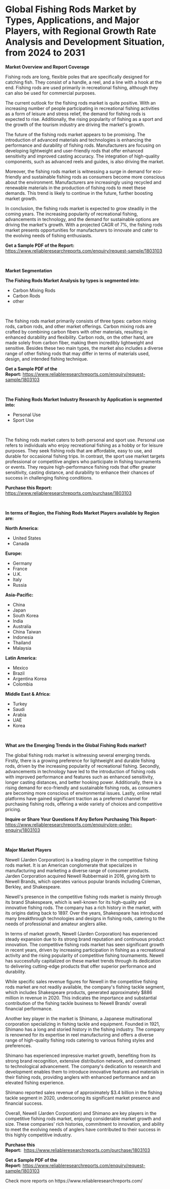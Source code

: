 <p><h1>Global Fishing Rods Market by Types, Applications, and Major Players, with Regional Growth Rate Analysis and Development Situation, from 2024 to 2031</h1></p><p><strong>Market Overview and Report Coverage</strong></p>
<p><p>Fishing rods are long, flexible poles that are specifically designed for catching fish. They consist of a handle, a reel, and a line with a hook at the end. Fishing rods are used primarily in recreational fishing, although they can also be used for commercial purposes.</p><p>The current outlook for the fishing rods market is quite positive. With an increasing number of people participating in recreational fishing activities as a form of leisure and stress relief, the demand for fishing rods is expected to rise. Additionally, the rising popularity of fishing as a sport and the growth of the tourism industry are driving the market's growth.</p><p>The future of the fishing rods market appears to be promising. The introduction of advanced materials and technologies is enhancing the performance and durability of fishing rods. Manufacturers are focusing on developing lightweight and user-friendly rods that offer enhanced sensitivity and improved casting accuracy. The integration of high-quality components, such as advanced reels and guides, is also driving the market.</p><p>Moreover, the fishing rods market is witnessing a surge in demand for eco-friendly and sustainable fishing rods as consumers become more conscious about the environment. Manufacturers are increasingly using recycled and renewable materials in the production of fishing rods to meet these demands. This trend is likely to continue in the future, further boosting market growth.</p><p>In conclusion, the fishing rods market is expected to grow steadily in the coming years. The increasing popularity of recreational fishing, advancements in technology, and the demand for sustainable options are driving the market's growth. With a projected CAGR of 7%, the fishing rods market presents opportunities for manufacturers to innovate and cater to the evolving needs of fishing enthusiasts.</p></p>
<p><strong>Get a Sample PDF of the Report:</strong> <a href="https://www.reliableresearchreports.com/enquiry/request-sample/1803103">https://www.reliableresearchreports.com/enquiry/request-sample/1803103</a></p>
<p>&nbsp;</p>
<p><strong>Market Segmentation</strong></p>
<p><strong>The Fishing Rods Market Analysis by types is segmented into:</strong></p>
<p><ul><li>Carbon Mixing Rods</li><li>Carbon Rods</li><li>other</li></ul></p>
<p>&nbsp;</p>
<p><p>The fishing rods market primarily consists of three types: carbon mixing rods, carbon rods, and other market offerings. Carbon mixing rods are crafted by combining carbon fibers with other materials, resulting in enhanced durability and flexibility. Carbon rods, on the other hand, are made solely from carbon fiber, making them incredibly lightweight and sensitive. Besides these two main types, the market also includes a diverse range of other fishing rods that may differ in terms of materials used, design, and intended fishing technique.</p></p>
<p><strong>Get a Sample PDF of the Report:</strong>&nbsp;<a href="https://www.reliableresearchreports.com/enquiry/request-sample/1803103">https://www.reliableresearchreports.com/enquiry/request-sample/1803103</a></p>
<p>&nbsp;</p>
<p><strong>The Fishing Rods Market Industry Research by Application is segmented into:</strong></p>
<p><ul><li>Personal Use</li><li>Sport Use</li></ul></p>
<p>&nbsp;</p>
<p><p>The fishing rods market caters to both personal and sport use. Personal use refers to individuals who enjoy recreational fishing as a hobby or for leisure purposes. They seek fishing rods that are affordable, easy to use, and durable for occasional fishing trips. In contrast, the sport use market targets professional or competitive anglers who participate in fishing tournaments or events. They require high-performance fishing rods that offer greater sensitivity, casting distance, and durability to enhance their chances of success in challenging fishing conditions.</p></p>
<p><strong>Purchase this Report:</strong>&nbsp; <a href="https://www.reliableresearchreports.com/purchase/1803103">https://www.reliableresearchreports.com/purchase/1803103</a></p>
<p>&nbsp;</p>
<p><strong>In terms of Region, the Fishing Rods Market Players available by Region are:</strong></p>
<p>
    <p> <strong> North America: </strong>
        <ul>
            <li>United States</li>
            <li>Canada</li>
        </ul>
        </p> 
    <p> <strong> Europe: </strong>
        <ul>
            <li>Germany</li>
            <li>France</li>
            <li>U.K.</li>
            <li>Italy</li>
            <li>Russia</li>
        </ul>
        </p> 
    <p> <strong> Asia-Pacific: </strong>
        <ul>
            <li>China</li>
            <li>Japan</li>
            <li>South Korea</li>
            <li>India</li>
            <li>Australia</li>
            <li>China Taiwan</li>
            <li>Indonesia</li>
            <li>Thailand</li>
            <li>Malaysia</li>
        </ul>
        </p> 
    <p> <strong> Latin America: </strong>
        <ul>
            <li>Mexico</li>
            <li>Brazil</li>
            <li>Argentina Korea</li>
            <li>Colombia</li>
        </ul>
        </p> 
    <p> <strong> Middle East & Africa: </strong>
        <ul>
            <li>Turkey</li>
            <li>Saudi</li>
            <li>Arabia</li>
            <li>UAE</li>
            <li>Korea</li>
        </ul>
    </p>
    </p>
<p>&nbsp;</p>
<p><strong>What are the Emerging Trends in the Global Fishing Rods market?</strong></p>
<p><p>The global fishing rods market is witnessing several emerging trends. Firstly, there is a growing preference for lightweight and durable fishing rods, driven by the increasing popularity of recreational fishing. Secondly, advancements in technology have led to the introduction of fishing rods with improved performance and features such as enhanced sensitivity, longer casting distances, and better hooking power. Additionally, there is a rising demand for eco-friendly and sustainable fishing rods, as consumers are becoming more conscious of environmental issues. Lastly, online retail platforms have gained significant traction as a preferred channel for purchasing fishing rods, offering a wide variety of choices and competitive pricing.</p></p>
<p><strong>Inquire or Share Your Questions If Any Before Purchasing This Report</strong>- <a href="https://www.reliableresearchreports.com/enquiry/pre-order-enquiry/1803103">https://www.reliableresearchreports.com/enquiry/pre-order-enquiry/1803103</a></p>
<p>&nbsp;</p>
<p><strong>Major Market Players</strong></p>
<p><p>Newell (Jarden Corporation) is a leading player in the competitive fishing rods market. It is an American conglomerate that specializes in manufacturing and marketing a diverse range of consumer products. Jarden Corporation acquired Newell Rubbermaid in 2016, giving birth to Newell Brands, which operates various popular brands including Coleman, Berkley, and Shakespeare.</p><p>Newell's presence in the competitive fishing rods market is mainly through its brand Shakespeare, which is well-known for its high-quality and innovative fishing rods. The company has a rich history in the market, with its origins dating back to 1897. Over the years, Shakespeare has introduced many breakthrough technologies and designs in fishing rods, catering to the needs of professional and amateur anglers alike.</p><p>In terms of market growth, Newell (Jarden Corporation) has experienced steady expansion due to its strong brand reputation and continuous product innovation. The competitive fishing rods market has seen significant growth in recent years, driven by increasing participation in fishing as a recreational activity and the rising popularity of competitive fishing tournaments. Newell has successfully capitalized on these market trends through its dedication to delivering cutting-edge products that offer superior performance and durability.</p><p>While specific sales revenue figures for Newell in the competitive fishing rods market are not readily available, the company's fishing tackle segment, which includes Shakespeare products, generated approximately $886 million in revenue in 2020. This indicates the importance and substantial contribution of the fishing tackle business to Newell Brands' overall financial performance.</p><p>Another key player in the market is Shimano, a Japanese multinational corporation specializing in fishing tackle and equipment. Founded in 1921, Shimano has a long and storied history in the fishing industry. The company is renowned for its expertise in reel manufacturing and offers a diverse range of high-quality fishing rods catering to various fishing styles and preferences.</p><p>Shimano has experienced impressive market growth, benefiting from its strong brand recognition, extensive distribution network, and commitment to technological advancement. The company's dedication to research and development enables them to introduce innovative features and materials in their fishing rods, providing anglers with enhanced performance and an elevated fishing experience.</p><p>Shimano reported sales revenue of approximately $3.4 billion in the fishing tackle segment in 2020, underscoring its significant market presence and financial success.</p><p>Overall, Newell (Jarden Corporation) and Shimano are key players in the competitive fishing rods market, enjoying considerable market growth and size. These companies' rich histories, commitment to innovation, and ability to meet the evolving needs of anglers have contributed to their success in this highly competitive industry.</p></p>
<p><strong>Purchase this Report:</strong>&nbsp;&nbsp;<a href="https://www.reliableresearchreports.com/purchase/1803103">https://www.reliableresearchreports.com/purchase/1803103</a></p>
<p></p>
<p><strong>Get a Sample PDF of the Report:</strong>&nbsp;<a href="https://www.reliableresearchreports.com/enquiry/request-sample/1803103">https://www.reliableresearchreports.com/enquiry/request-sample/1803103</a></p>
<p>Check more reports on https://www.reliableresearchreports.com/</p>